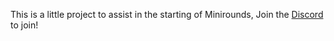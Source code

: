This is a little project to assist in the starting of Minirounds, Join the [Discord](https://discord.gg/46VpWR5VET) to join!

